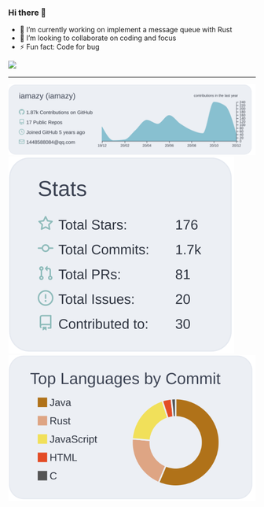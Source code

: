 ### Hi there 👋
- 🔭 I’m currently working on implement a message queue with Rust
- 🌱 I’m looking to collaborate on coding and focus
- ⚡ Fun fact: Code for bug

![](https://komarev.com/ghpvc/?username=iamazy&color=dc143c)

---

[![](https://raw.githubusercontent.com/iamazy/iamazy/master/profile-summary-card-output/nord_bright/0-profile-details.svg)](https://github.com/iamazy)  
[![](https://raw.githubusercontent.com/iamazy/iamazy/master/profile-summary-card-output/nord_bright/3-stats.svg)](https://github.com/iamazy)
[![](https://raw.githubusercontent.com/iamazy/iamazy/master/profile-summary-card-output/nord_bright/2-most-commit-language.svg)](https://github.com/iamazy)
